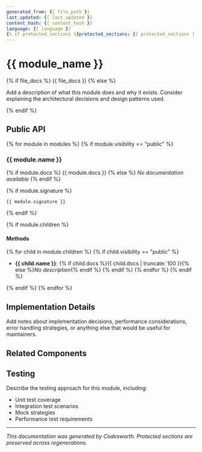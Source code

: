 ```yaml
---
generated_from: {{ file_path }}
last_updated: {{ last_updated }}
content_hash: {{ content_hash }}
language: {{ language }}
{% if protected_sections %}protected_sections: {{ protected_sections | json_encode }}{% endif %}
---
```


# {{ module_name }}

{% if file_docs %}
{{ file_docs }}
{% else %}
<!-- PROTECTED: Module Overview -->
Add a description of what this module does and why it exists.
Consider explaining the architectural decisions and design patterns used.
<!-- /PROTECTED -->
{% endif %}

## Public API

{% for module in modules %}
{% if module.visibility == "public" %}
### {{ module.name }}

{% if module.docs %}
{{ module.docs }}
{% else %}
*No documentation available*
{% endif %}

{% if module.signature %}
```{{ language }}
{{ module.signature }}
```
{% endif %}

{% if module.children %}
#### Methods

{% for child in module.children %}
{% if child.visibility == "public" %}
- **{{ child.name }}**: {% if child.docs %}{{ child.docs | truncate: 100 }}{% else %}*No description*{% endif %}
  {% endif %}
  {% endfor %}
  {% endif %}

{% endif %}
{% endfor %}

## Implementation Details

<!-- PROTECTED: Implementation Notes -->
Add notes about implementation decisions, performance considerations,
error handling strategies, or anything else that would be useful
for maintainers.
<!-- /PROTECTED -->

## Related Components

<!-- PLACEHOLDER: cross-references -->

## Testing

<!-- PROTECTED: Testing Strategy -->
Describe the testing approach for this module, including:
- Unit test coverage
- Integration test scenarios
- Mock strategies
- Performance test requirements
<!-- /PROTECTED -->

---

*This documentation was generated by Codesworth. Protected sections are preserved across regenerations.*